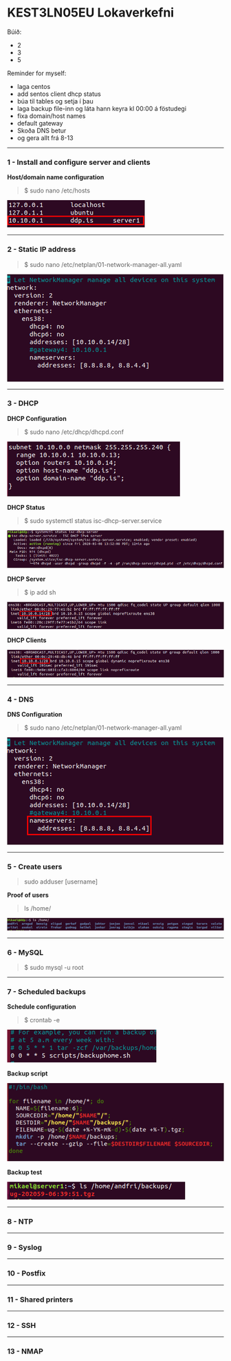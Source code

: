 # KEST3LN05EU Lokaverkefni

Búið:
- 2
- 3
- 5


Reminder for myself:  
- laga centos
- add sentos client dhcp status
- búa til tables og setja í þau
- laga backup file-inn og láta hann keyra kl 00:00 á föstudegi
- fixa domain/host names
- default gateway
- Skoða DNS betur
- og gera allt frá 8-13


***

### 1 - Install and configure server and clients
**Host/domain name configuration**
> $ sudo nano /etc/hosts

![host/domainname](/Screenshots/host_domain_name.PNG)

***
### 2 - Static IP address
> $ sudo nano /etc/netplan/01-network-manager-all.yaml

![staticip](/Screenshots/staticip.PNG)

***
### 3 - DHCP
**DHCP Configuration**
> $ sudo nano /etc/dhcp/dhcpd.conf

![dhcpconfiguration](/Screenshots/DHCP_configuration.PNG)

**DHCP Status**
> $ sudo systemctl status isc-dhcp-server.service

![dhcpstatus](/Screenshots/DHCP_status.PNG)

**DHCP Server**
> $ ip add sh

![dhcpserver](/Screenshots/DHCP_server.PNG)

**DHCP Clients**

![dhcpclient1](/Screenshots/DHCP_client.PNG)

***
### 4 - DNS
**DNS Configuration**
> $ sudo nano /etc/netplan/01-network-manager-all.yaml

![dns](/Screenshots/DNS.png)

***
### 5 - Create users
> sudo adduser [username]

**Proof of users**
> ls /home/

![allusers](/Screenshots/users.PNG)

***
### 6 - MySQL
> $ sudo mysql -u root

***
### 7 - Scheduled backups
**Schedule configuration**
> $ crontab -e  

![crontabconfig](/Screenshots/backup_crontab.PNG)

**Backup script**

![backupscript](/Screenshots/backup_script.PNG)

**Backup test**

![backupproof](/Screenshots/backup_proof.PNG)

***
### 8 - NTP

***
### 9 - Syslog

***
### 10 - Postfix

***
### 11 - Shared printers

***
### 12 - SSH

***
### 13 - NMAP
